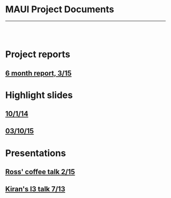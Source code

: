 # MAUI Project Documents

---------------

<br><br>

# Project reports

## [6 month report, 3/15](files/peterka-maui-report-0315.pdf)

# Highlight slides

## [10/1/14](files/peterka-maui-highlight-slide.pdf)

## [03/10/15](files/highlight-slide031015.pdf)

# Presentations

## [Ross' coffee talk 2/15](files/harder-coffee-talk-0215.pdf)
## [Kiran's I3 talk 7/13](files/WP_13Jul2015_I3S_V2.pdf)
